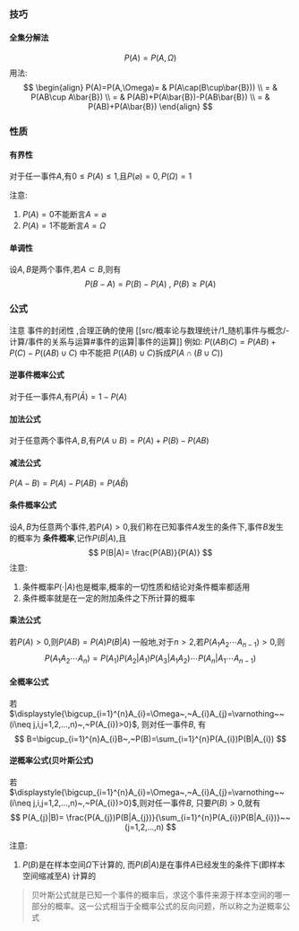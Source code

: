 


### 技巧
#### 全集分解法
$$
P(A)=P(A,\Omega)
$$
用法:
$$
\begin{align}
P(A)=P(A,\Omega)= & P(A\cap(B\cup\bar{B})) \\
= & P(AB\cup  A\bar{B}) \\
= & P(AB)+P(A\bar{B})-P(AB\bar{B}) \\
= & P(AB)+P(A\bar{B})
\end{align}
$$




### 性质
#### 有界性
对于任一事件$A$,有$0\leq P(A)\leq 1$,且$P(\varnothing)=0,P(\Omega)=1$

注意:
1. $P(A)=0$不能断言$A=\varnothing$
2. $P(A)=1$不能断言$A=\Omega$
#### 单调性
设$A,B$是两个事件,若$A\subset B$,则有
$$
P(B-A)=P(B)-P(A)~,~P(B)\geq  P(A)
$$

### 公式
注意 事件的封闭性 ,合理正确的使用 [[src/概率论与数理统计/1_随机事件与概念/-计算/事件的关系与运算#事件的运算|事件的运算]] 
例如: $P((AB)C)=P(AB)+P(C)-P((AB)\cup  C)$
	中不能把 $P((AB)\cup  C)$拆成$P(A\cap (B\cup  C))$


#### 逆事件概率公式
对于任一事件$A$,有$P(\bar{A})=1-P(A)$
#### 加法公式
对于任意两个事件$A,B$,有$P(A\cup B)=P(A)+P(B)-P(AB)$
#### 减法公式
$P(A-B)=P(A)-P(AB)=P(A\bar{B})$
#### 条件概率公式
设$A,B$为任意两个事件,若$P(A)>0$,我们称在已知事件$A$发生的条件下,事件$B$发生的概率为 **条件概率**,记作$P(B|A)$,且
$$
P(B|A)= \frac{P(AB)}{P(A)}
$$
注意: 
1. 条件概率$P(\cdot|A)$也是概率,概率的一切性质和结论对条件概率都适用
2. 条件概率就是在一定的附加条件之下所计算的概率 
#### 乘法公式
若$P(A)>0$,则$P(AB)=P(A)P(B|A)$
一般地,对于$n>2$,若$P(A_{1}A_{2}\cdots A_{n-1})>0$,则
$$
P(A_{1}A_{2}\cdots A_{n})=P(A_{1})P(A_{2}|A_{1})P(A_{3}|A_{1}A_{2})\cdots P(A_{n}|A_{1}\cdots A_{n-1})
$$
#### 全概率公式
若$\displaystyle{\bigcup_{i=1}^{n}A_{i}=\Omega~,~A_{i}A_{j}=\varnothing~~(i\neq j,i,j=1,2,...,n)~,~P(A_{i})>0}$, 则对任一事件$B$, 有
$$
B=\bigcup_{i=1}^{n}A_{i}B~,~P(B)=\sum_{i=1}^{n}P(A_{i})P(B|A_{i})
$$

#### 逆概率公式(贝叶斯公式)
若$\displaystyle{\bigcup_{i=1}^{n}A_{i}=\Omega~,~A_{i}A_{j}=\varnothing~~(i\neq j,i,j=1,2,...,n)~,~P(A_{i})>0}$,则对任一事件$B$, 只要$P(B)>0$,就有
$$
P(A_{j}|B)= \frac{P(A_{j})P(B|A_{j})}{\sum_{i=1}^{n}P(A_{i})P(B|A_{i})}~~(j=1,2,...,n)
$$

注意:
1. $P(B)$是在样本空间$\Omega$下计算的, 而$P(B|A)$是在事件$A$已经发生的条件下(即样本空间缩减至$A$) 计算的
> 贝叶斯公式就是已知一个事件的概率后，求这个事件来源于样本空间的哪一部分的概率。这一公式相当于全概率公式的反向问题，所以称之为逆概率公式
